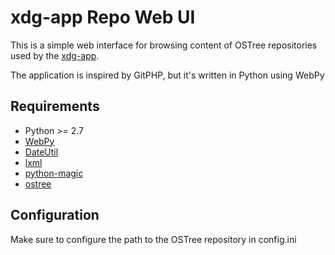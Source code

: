 # xdg-app Repo Web UI

This is a simple web interface for browsing content of OSTree repositories used by
the [xdg-app](https://wiki.gnome.org/Projects/SandboxedApps).
 
The application is inspired by GitPHP, but it's written in Python using WebPy

## Requirements

* Python >= 2.7
* [WebPy](https://github.com/webpy/webpy)
* [DateUtil](https://pypi.python.org/pypi/python-dateutil)
* [lxml](http://lxml.de/)
* [python-magic](http://www.darwinsys.com/file/)
* [ostree](https://wiki.gnome.org/Projects/OSTree)

## Configuration

Make sure to configure the path to the OSTree repository in config.ini

